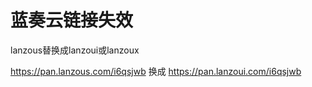 # 蓝奏云链接失效

lanzous替换成lanzoui或lanzoux

https://pan.lanzous.com/i6qsjwb
换成
https://pan.lanzoui.com/i6qsjwb
